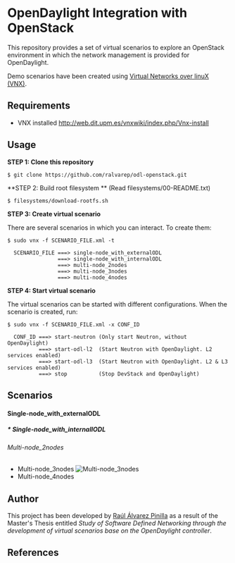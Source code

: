 # OpenDaylight Integration with OpenStack
This repository provides a set of virtual scenarios to explore an OpenStack environment in which the network management is provided for OpenDaylight.

Demo scenarios have been created using [Virtual Networks over linuX (VNX)](http://www.dit.upm.es/~vnx/).

## Requirements

 - VNX installed http://web.dit.upm.es/vnxwiki/index.php/Vnx-install

## Usage

**STEP 1: Clone this repository**
~~~
$ git clone https://github.com/ralvarep/odl-openstack.git
~~~

**STEP 2: Build root filesystem ** (Read filesystems/00-README.txt)
~~~
$ filesystems/download-rootfs.sh
~~~

**STEP 3: Create virtual scenario**

There are several scenarios in which you can interact. To create them:
~~~
$ sudo vnx -f SCENARIO_FILE.xml -t

  SCENARIO_FILE ===> single-node_with_externalODL
                ===> single-node_with_internalODL
                ===> multi-node_2nodes
                ===> multi-node_3nodes
                ===> multi-node_4nodes
~~~

**STEP 4: Start virtual scenario**

The virtual scenarios can be started with different configurations. When the scenario is created, run:
~~~
$ sudo vnx -f SCENARIO_FILE.xml -x CONF_ID

  CONF_ID ===> start-neutron (Only start Neutron, without OpenDaylight)
          ===> start-odl-l2  (Start Neutron with OpenDaylight. L2 services enabled)
          ===> start-odl-l3  (Start Neutron with OpenDaylight. L2 & L3 services enabled)
          ===> stop          (Stop DevStack and OpenDaylight)
~~~

## Scenarios

#### Single-node_with_externalODL

##### * Single-node_with_internallODL


###### Multi-node_2nodes


* Multi-node_3nodes
![Multi-node_3nodes](https://raw.githubusercontent.com/ralvarep/odl-openstack/master/network_maps/multi-node_3nodes.jpg)
* Multi-node_4nodes


## Author

This project has been developed by [Raúl Álvarez Pinilla](http://github.com/ralvarep) as a result of the Master's Thesis entitled *Study of Software Defined Networking through the development of virtual scenarios base on the OpenDaylight controller*.


## References

